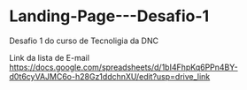 # Landing-Page---Desafio-1
Desafio 1 do curso de Tecnoligia da DNC

Link da lista de E-mail
https://docs.google.com/spreadsheets/d/1bI4FhpKq6PPn4BY-d0t6cyVAJMC6o-h28Gz1ddchnXU/edit?usp=drive_link
